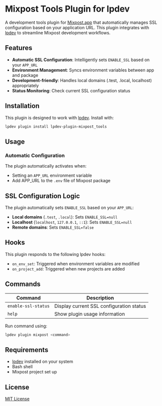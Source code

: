 # Mixpost Tools Plugin for lpdev

A development tools plugin for [Mixpost.app](https://mixpost.app) that automatically manages SSL configuration based on your application URL. This plugin integrates with [lpdev](https://github.com/inovector/lpdev) to streamline Mixpost development workflows.

## Features

- **Automatic SSL Configuration**: Intelligently sets `ENABLE_SSL` based on your `APP_URL`
- **Environment Management**: Syncs environment variables between app and package
- **Development-friendly**: Handles local domains (.test, .local, localhost) appropriately
- **Status Monitoring**: Check current SSL configuration status

## Installation

This plugin is designed to work with [lpdev](https://github.com/inovector/lpdev). Install with:

 ```bash
 lpdev plugin install lpdev-plugin-mixpost_tools
 ```

## Usage

### Automatic Configuration

The plugin automatically activates when:
- Setting an `APP_URL` environment variable
- Add APP_URL to the `.env` file of Mixpost package

## SSL Configuration Logic

The plugin automatically sets `ENABLE_SSL` based on your `APP_URL`:

- **Local domains** (`.test`, `.local`): Sets `ENABLE_SSL=null`
- **Localhost** (`localhost`, `127.0.0.1`, `::1`): Sets `ENABLE_SSL=null`  
- **Remote domains**: Sets `ENABLE_SSL=false`

## Hooks

This plugin responds to the following lpdev hooks:

- `on_env_set`: Triggered when environment variables are modified
- `on_project_add`: Triggered when new projects are added

## Commands

| Command | Description |
|---------|-------------|
| `enable-ssl-status` | Display current SSL configuration status |
| `help` | Show plugin usage information |

Run command using:

```bash
lpdev plugin mixpost <command>
```

## Requirements

- [lpdev](https://www.npmjs.com/package/lpdev) installed on your system
- Bash shell
- Mixpost project set up

## License

[MIT License](LICENSE.md)